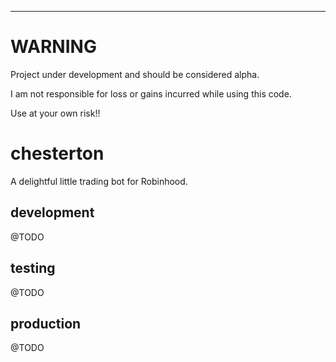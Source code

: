 <hr>

# WARNING
Project under development and should be considered alpha.

I am not responsible for loss or gains incurred while using this code.

Use at your own risk!!
</hr>

# chesterton
A delightful little trading bot for Robinhood.

## development
@TODO

## testing
@TODO

## production
@TODO
